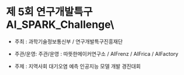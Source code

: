 # 제 5회 연구개발특구 AI_SPARK_Challenge\

- 주최 : 과학기술정보통신부 / 연구개발특구진흥재단

- 주관/운영: 주관/운영 : 따뜻한메이커연구소 / AIFrenz / AIFrica / AIFactory

- 주제 : 지역사회 대기오염 예측 인공지능 모델 개발 경진대회
